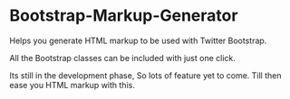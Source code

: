 Bootstrap-Markup-Generator
==========================

Helps you generate HTML markup to be used with Twitter Bootstrap.

All the Bootstrap classes can be included with just one click.

Its still in the development phase, So lots of feature yet to come.  Till then ease you HTML markup with this.
